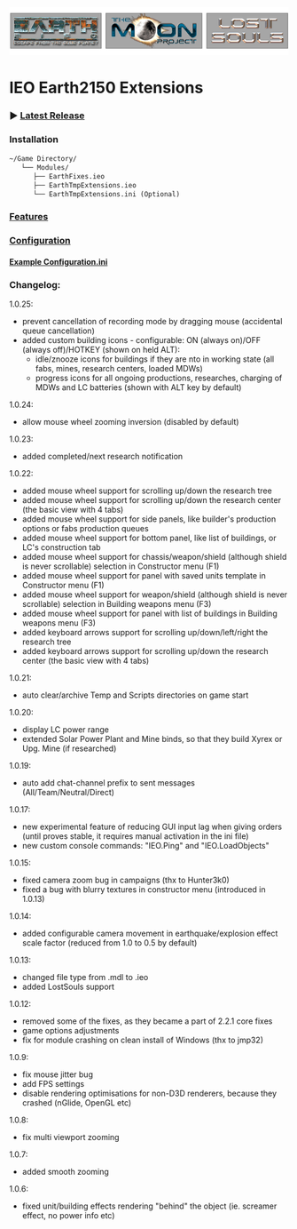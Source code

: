 ![Logo](logo.png)
# IEO Earth2150 Extensions

### ▶ [Latest Release](https://github.com/InsideEarth2150/EarthExtensions/raw/main/TMP_LS/EarthTmpExtensions.1.0.25.zip)

### Installation
```
~/Game Directory/
   └── Modules/
      ├── EarthFixes.ieo
      ├── EarthTmpExtensions.ieo
      └── EarthTmpExtensions.ini (Optional)
```
### [Features](https://wiki.insideearth.info/wiki/EarthTmpExtensions#Features)

### [Configuration](https://wiki.insideearth.info/wiki/EarthTmpExtensions#Configuration)
#### [Example Configuration.ini](https://github.com/InsideEarth2150/EarthExtensions/raw/main/TMP_LS/EarthTmpExtensions.ini)

### Changelog:
1.0.25:
   - prevent cancellation of recording mode by dragging mouse (accidental queue cancellation)
   - added custom building icons - configurable: ON (always on)/OFF (always off)/HOTKEY (shown on held ALT):
      - idle/znooze icons for buildings if they are nto in working state (all fabs, mines, research centers, loaded MDWs)
      - progress icons for all ongoing productions, researches, charging of MDWs and LC batteries (shown with ALT key by default)
	  
1.0.24:
   - allow mouse wheel zooming inversion (disabled by default)
   
1.0.23:
   - added completed/next research notification
   
1.0.22:
   - added mouse wheel support for scrolling up/down the research tree
   - added mouse wheel support for scrolling up/down the research center (the basic view with 4 tabs)
   - added mouse wheel support for side panels, like builder's production options or fabs production queues
   - added mouse wheel support for bottom panel, like list of buildings, or LC's construction tab
   - added mouse wheel support for chassis/weapon/shield (although shield is never scrollable) selection in Constructor menu (F1)
   - added mouse wheel support for panel with saved units template in Constructor menu (F1)
   - added mouse wheel support for weapon/shield (although shield is never scrollable) selection in Building weapons menu (F3)
   - added mouse wheel support for panel with list of buildings in Building weapons menu (F3)
   - added keyboard arrows support for scrolling up/down/left/right the research tree
   - added keyboard arrows support for scrolling up/down the research center (the basic view with 4 tabs)
   
1.0.21:
   - auto clear/archive Temp and Scripts directories on game start
   
1.0.20:
   - display LC power range
   - extended Solar Power Plant and Mine binds, so that they build Xyrex or Upg. Mine (if researched)
   
1.0.19:
   - auto add chat-channel prefix to sent messages (All/Team/Neutral/Direct)
   
   
1.0.17:
   - new experimental feature of reducing GUI input lag when giving orders (until proves stable, it requires manual activation in the ini file)
   - new custom console commands: "IEO.Ping" and "IEO.LoadObjects"

1.0.15:
   - fixed camera zoom bug in campaigns (thx to Hunter3k0)
   - fixed a bug with blurry textures in constructor menu (introduced in 1.0.13)

1.0.14:
   - added configurable camera movement in earthquake/explosion effect scale factor (reduced from 1.0 to 0.5 by default)

1.0.13:
   - changed file type from .mdl to .ieo
   - added LostSouls support

1.0.12:
   - removed some of the fixes, as they became a part of 2.2.1 core fixes
   - game options adjustments
   - fix for module crashing on clean install of Windows (thx to jmp32)

1.0.9:
   - fix mouse jitter bug
   - add FPS settings
   - disable rendering optimisations for non-D3D renderers, because they crashed (nGlide, OpenGL etc)

1.0.8:
   - fix multi viewport zooming

1.0.7:
   - added smooth zooming

1.0.6:
   - fixed unit/building effects rendering "behind" the object (ie. screamer effect, no power info etc)
